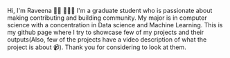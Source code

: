 Hi, I'm Raveena 👋🏾 👩🏾‍💻
  I'm a graduate student who is passionate about making contributing and building community. My major is in computer science with a concentration in Data science and Machine Learning. This is my github page where I try to showcase few of my projects and their outputs(Also, few of the projects have a video description of what the project is about 📹). Thank you for considering to look at them. 
